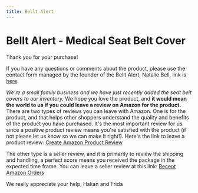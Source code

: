 ```yaml
---
title: Bellt Alert
---
```

# Bellt Alert - Medical Seat Belt Cover


Thank you for your purchase!

If you have any questions or comments about the product, please use the contact form managed by the founder of the Bellt Alert, Natalie Bell, link is [here](https://personalisedbynat.com/pages/contact-us).

*We're a small family business and we have just recently added the seat belt covers to our inventory.* We hope you love the product, and **it would mean the world to us if you could leave a review on Amazon for the product.**
There are two types of reviews you can leave with Amazon. One is for the product, and that helps other shoppers understand the quality and benefits of the product you have purchased. It's the most important review for us since a positive product review means you're satisfied with the product (if not please let us know so we can make it right!).
Here's the link to leave a product review: [Create Amazon Product Review](https://www.amazon.com/review/create-review/listing)

The other type is a seller review, and it is primarily to review the shipping and handling, a perfect score means you received the package in the expected time frame. You can leave a seller review at this link: [Recent Amazon Orders](https://www.amazon.com/gp/css/order-history)

We really appreciate your help,
Hakan and Frida
